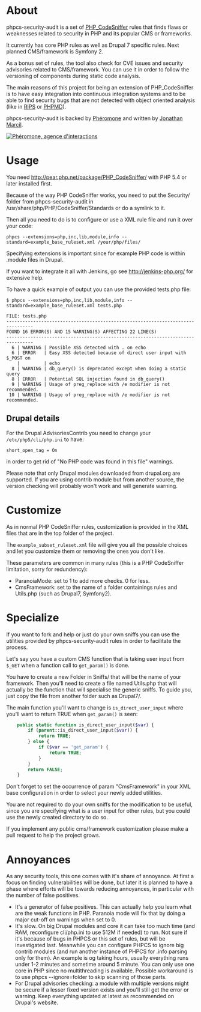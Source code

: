 About
=====

phpcs-security-audit is a set of [PHP_CodeSniffer](https://github.com/squizlabs/PHP_CodeSniffer) rules that finds flaws or weaknesses related to security in PHP and its popular CMS or frameworks.

It currently has core PHP rules as well as Drupal 7 specific rules. Next planned CMS/framework is Symfony 2.

As a bonus set of rules, the tool also check for CVE issues and security advisories related to CMS/framework. You can use it in order to follow the versioning of components during static code analysis.

The main reasons of this project for being an extension of PHP_CodeSniffer is to have easy integration into continuous integration systems and to be able to find security bugs that are not detected with object oriented analysis (like in [RIPS](http://rips-scanner.sourceforge.net/) or [PHPMD](http://phpmd.org/)).

phpcs-security-audit is backed by [Phéromone](http://www.pheromone.ca/) and written by [Jonathan Marcil](http://www.jonathanmarcil.ca/).

[![Phéromone, agence d'interactions](https://www.owasp.org/images/a/ab/Logo-phero.gif)](http://www.pheromone.ca/)


Usage
=====

You need http://pear.php.net/package/PHP_CodeSniffer/ with PHP 5.4 or later installed first.

Because of the way PHP CodeSniffer works, you need to put the Security/ folder from phpcs-security-audit in /usr/share/php/PHP/CodeSniffer/Standards or do a symlink to it.

Then all you need to do is to configure or use a XML rule file and run it over your code:
```
phpcs --extensions=php,inc,lib,module,info --standard=example_base_ruleset.xml /your/php/files/
```

Specifying extensions is important since for example PHP code is within .module files in Drupal.

If you want to integrate it all with Jenkins, go see http://jenkins-php.org/ for extensive help.

To have a quick example of output you can use the provided tests.php file:
```
$ phpcs --extensions=php,inc,lib,module,info --standard=example_base_ruleset.xml tests.php

FILE: tests.php
--------------------------------------------------------------------------------
FOUND 16 ERROR(S) AND 15 WARNING(S) AFFECTING 22 LINE(S)
--------------------------------------------------------------------------------
  6 | WARNING | Possible XSS detected with . on echo
  6 | ERROR   | Easy XSS detected because of direct user input with $_POST on
    |         | echo
  8 | WARNING | db_query() is deprecated except when doing a static query
  8 | ERROR   | Potential SQL injection found in db_query()
  9 | WARNING | Usage of preg_replace with /e modifier is not recommended.
 10 | WARNING | Usage of preg_replace with /e modifier is not recommended.

```

Drupal details
--------------

For the Drupal AdvisoriesContrib you need to change your `/etc/php5/cli/php.ini` to have:
```
short_open_tag = On
```
in order to get rid of "No PHP code was found in this file" warnings.

Please note that only Drupal modules downloaded from drupal.org are supported. If you are using contrib module but from another source, the version checking will probably won't work and will generate warning.


Customize
=========
As in normal PHP CodeSniffer rules, customization is provided in the XML files that are in the top folder of the project.

The `example_subset_ruleset.xml` file will give you all the possible choices and let you customize them or removing the ones you don't like.

These parameters are common in many rules (this is a PHP CodeSniffer limitation, sorry for redundency):
* ParanoiaMode: set to 1 to add more checks. 0 for less.
* CmsFramework: set to the name of a folder containings rules and Utils.php (such as Drupal7, Symfony2).


Specialize
==========

If you want to fork and help or just do your own sniffs you can use the utilities provided by phpcs-security-audit rules in order to facilitate the process.

Let's say you have a custom CMS function that is taking user input from `$_GET` when a function call to `get_param()` is done.

You have to create a new Folder in Sniffs/ that will be the name of your framework. Then you'll need
to create a file named Utils.php that will actually be the function that will specialise the generic sniffs. To guide you, just copy the file from another folder such as Drupal7/.

The main function you'll want to change is `is_direct_user_input` where you'll want to return TRUE when `get_param()` is seen:
```php
	public static function is_direct_user_input($var) {
		if (parent::is_direct_user_input($var)) {
			return TRUE;
		} else {
			if ($var == 'get_param') {
				return TRUE;
			}
		}
		return FALSE;
	}
```

Don't forget to set the occurrence of param "CmsFramework" in your XML base configuration in order to select your newly added utilities.

You are not required to do your own sniffs for the modification to be useful, since you are specifying what is a user input for other rules, but you could use the newly created directory to do so.

If you implement any public cms/framework customization please make a pull request to help the project grows.


Annoyances
==========

As any security tools, this one comes with it's share of annoyance. At first a focus on finding vulnerabilities will be done, but later it is planned to have a phase where efforts will be towards reducing annoyances, in particular with the number of false positives.

* It's a generator of false positives. This can actually help you learn what are the weak functions in PHP. Paranoia mode will fix that by doing a major cut-off on warnings when set to 0.
* It's slow. On big Drupal modules and core it can take too much time (and RAM, reconfigure cli/php.ini to use 512M if needed) to run. Not sure if it's because of bugs in PHPCS or this set of rules, but will be investigated last. Meanwhile you can configure PHPCS to ignore big contrib modules (and run another instance of PHPCS for .info parsing only for them). An example is og taking hours, usually everything runs under 1-2 minutes and sometime around 5 minute. You can only use one core in PHP since no multithreading is available. Possible workaround is to use phpcs --ignore=folder to skip scanning of those parts.
* For Drupal advisories checking: a module with multiple versions might be secure if a lesser fixed version exists and you'll still get the error or warning. Keep everything updated at latest as recommended on Drupal's website.



